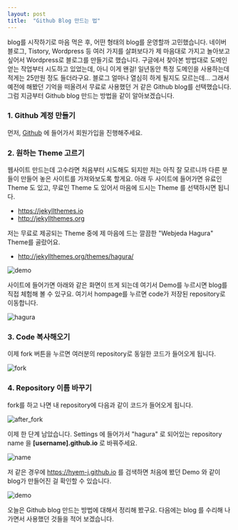 ```yaml
---
layout: post
title:  "Github Blog 만드는 법"
---
```



blog를 시작하기로 마음 먹은 후, 어떤 형태의 blog를 운영할까 고민했습니다.
네이버 블로그, Tistory, Wordpress 등 여러 가지를 살펴보다가 제 마음대로 가지고 놀아보고 싶어서 Wordpress로 블로그를 만들기로 했습니다. 구글에서 찾아본 방법대로 도메인 얻는 작업부터 시도하고 있었는데, 아니 이게 왠걸! 일년동안 특정 도메인을 사용하는데 적게는 25만원 정도 들더라구요. 블로그 얼마나 열심히 하게 될지도 모르는데... 그래서 예전에 해봤던 기억을 떠올려서 무료로 사용했던 거 같은 Github blog를 선택했습니다. 그럼 지금부터 Github blog 만드는 방법을 같이 알아보겠습니다.

### 1. Github 계정 만들기
먼저, [Github](https://github.com) 에 들어가서 회원가입을 진행해주세요. 

### 2. 원하는 Theme 고르기
웹사이트 만드는데 고수라면 처음부터 시도해도 되지만 저는 아직 잘 모르니까 다른 분들이 만들어 놓은 사이트를 가져와보도록 할게요. 아래 두 사이트에 들어가면 유료인 Theme 도 있고, 무료인 Theme 도 있어서 마음에 드시는 Theme 를 선택하시면 됩니다.

- https://jekyllthemes.io
- http://jekyllthemes.org

저는 무료로 제공되는 Theme 중에 제 마음에 드는 깔끔한 "Webjeda Hagura" Theme를 골랐어요.
- http://jekyllthemes.org/themes/hagura/

![demo]({{site.baseurl}}/assets/images/220114/hagura_demo.png)

사이트에 들어가면 아래와 같은 화면이 뜨게 되는데 여기서 Demo를 누르시면 blog를 직접 체험해 볼 수 있구요. 여기서 hompage를 누르면 code가 저장된 repository로 이동합니다. 

![hagura]({{site.baseurl}}/assets/images/220114/hagura.png)

### 3. Code 복사해오기
이제 fork 버튼을 누르면 여러분의 repository로 동일한 코드가 들어오게 됩니다. 

![fork]({{site.baseurl}}/assets/images/220114/repository.png)


### 4. Repository 이름 바꾸기
fork를 하고 나면 내 repository에 다음과 같이 코드가 들어오게 됩니다.

![after_fork]({{site.baseurl}}/assets/images/220114/after_fork.png)


이제 한 단계 남았습니다. Settings 에 들어가서 "hagura" 로 되어있는 repository name 을 **[username].github.io** 로 바꿔주세요.

![name]({{site.baseurl}}/assets/images/220114/name_change.png)


저 같은 경우에 https://hyem-j.github.io 를 검색하면 처음에 봤던 Demo 와 같이 blog가 만들어진 걸 확인할 수 있습니다.

![demo]({{site.baseurl}}/assets/images/220114/hagura_demo.png)

오늘은 Github blog 만드는 방법에 대해서 정리해 봤구요. 다음에는 blog 를 수리해 나가면서 사용했던 것들을 적어 보겠습니다.
